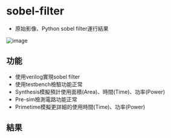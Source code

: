 # sobel-filter
*  原始影像、Python sobel filter運行結果
  
  ![image](https://github.com/TingKaiHsu0525/sobel-filter/assets/145333999/de1ef3aa-dfc3-4412-aef8-ed32efa35bf5)

## 功能
*  使用verilog實現sobel filter
*  使用testbench檢驗功能正常
*  Synthesis模擬預計使用面積(Area)、時間(Time)、功率(Power)
*  Pre-sim檢測電路功能正常
*  Primetime模擬更詳細的使用時間(Time)、功率(Power)

## 結果

